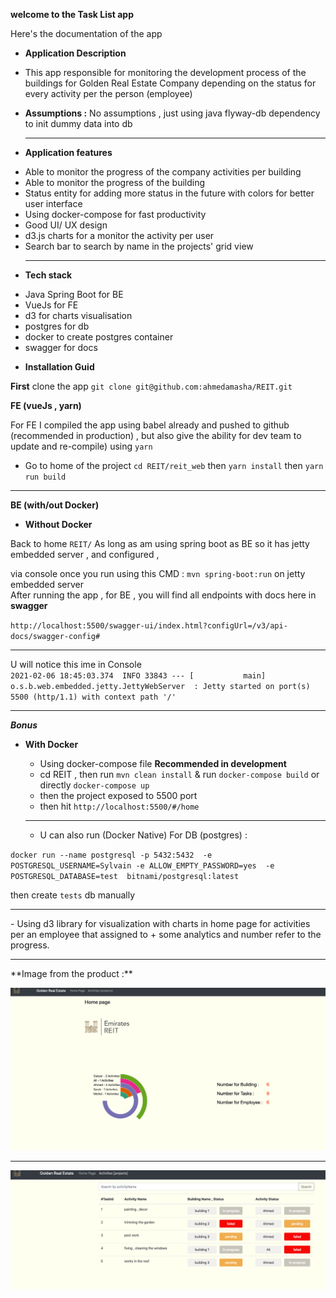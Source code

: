 **welcome to the Task List app**

Here's the documentation of the app 

* **Application Description**
- This app responsible for monitoring the development process of the buildings for Golden Real Estate Company 
depending on the status for every activity per the person (employee)

* **Assumptions :** No assumptions , just using java flyway-db dependency to init dummy data into db
  <hr>
*  **Application features** 

- Able to monitor the progress of the company activities per building
- Able to monitor the progress of the building
- Status entity for adding more status in the future with colors for better user interface
- Using docker-compose for fast productivity  
- Good  UI/ UX design 
- d3.js charts for a monitor the activity per user 
- Search bar to search by name in the projects' grid view
  <hr>

*  **Tech stack** 
   
  - Java Spring Boot for BE 
  - VueJs for FE
  - d3 for charts visualisation
  - postgres for db 
  - docker to create postgres container
  - swagger for docs 

*  **Installation Guid** 

**First** clone the app `git clone git@github.com:ahmedamasha/REIT.git`

**FE (vueJs , yarn)**

For FE I compiled the app using babel already and pushed to github (recommended in production) , 
but also give the ability for dev team to update and re-compile) using `yarn` 

 - Go to home of the project  `cd REIT/reit_web` then `yarn install` then `yarn run build`
 
<hr>

**BE (with/out Docker)**

* **Without Docker**

Back to home `REIT/` As long as am using spring boot as BE so it has jetty embedded server , and configured ,

via console once you run using this CMD : `mvn spring-boot:run`   on jetty embedded  server
 <br>
After running the app ,  for BE , you will find all endpoints with docs here in **swagger**

`http://localhost:5500/swagger-ui/index.html?configUrl=/v3/api-docs/swagger-config#`
 
<hr>

U will notice this ime in Console <br> `2021-02-06 18:45:03.374  INFO 33843 --- [           main] o.s.b.web.embedded.jetty.JettyWebServer  : Jetty started on port(s) 5500 (http/1.1) with context path '/'
`
<hr>

**_Bonus_**

* **With Docker**
      
    - Using docker-compose file **Recommended in development**
    - cd REIT , then run `mvn clean install` &  run `docker-compose build` or directly  `docker-compose up`
    - then the project exposed to 5500 port 
    - then hit `http://localhost:5500/#/home`
  <hr>

    - U can also run (Docker Native) For DB (postgres) : 


`docker run --name postgresql -p 5432:5432  -e POSTGRESQL_USERNAME=Sylvain -e ALLOW_EMPTY_PASSWORD=yes  -e POSTGRESQL_DATABASE=test  bitnami/postgresql:latest`
 
  then create `tests`  db manually 
  
<hr>
- Using d3 library for visualization with charts in home page for activities per an employee that assigned to + some analytics and number refer to the progress.
<hr>
 **Image from the product :**  

![alt text](./doc/img_1.png)

<hr>

![alt text](./doc/img_2.png)